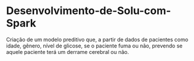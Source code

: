 # Desenvolvimento-de-Solu-com-Spark
Criação de um modelo preditivo que, a partir de dados de pacientes como idade, gênero, nível de glicose, se o paciente fuma ou não, prevendo se aquele paciente terá um derrame cerebral ou não.
